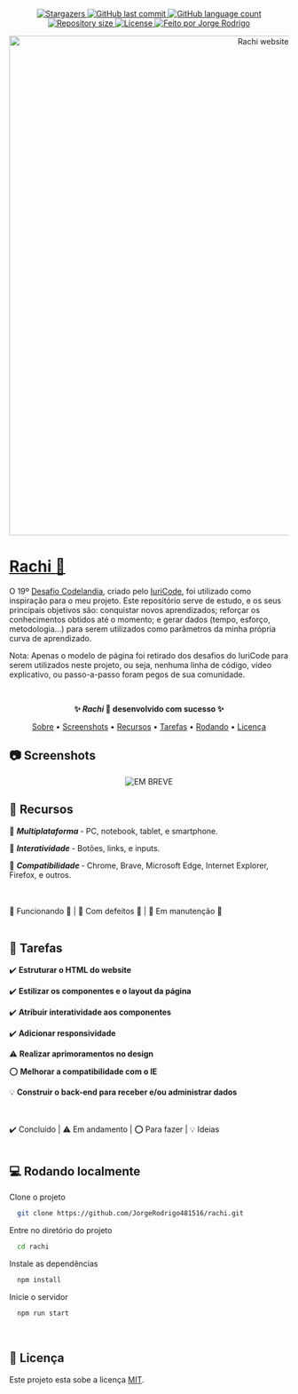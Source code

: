 <p align="center">
  <a href="https://github.com/JorgeRodrigo481516/rachi/stargazers">
    <img alt="Stargazers" src="https://img.shields.io/github/stars/JorgeRodrigo481516/rachi?style=social">
  </a>
  <a href="https://github.com/JorgeRodrigo481516/rachi/commits/main">
    <img alt="GitHub last commit" src="https://img.shields.io/github/last-commit/JorgeRodrigo481516/rachi">
  </a>
  <a href="https://github.com/JorgeRodrigo481516/rachi">
    <img alt="GitHub language count" src="https://img.shields.io/github/languages/count/JorgeRodrigo481516/rachi?color=3F71FF">
  </a>
  <a href="https://github.com/JorgeRodrigo481516/rachi">
    <img alt="Repository size" src="https://img.shields.io/github/repo-size/JorgeRodrigo481516/rachi">
  </a>
  <a href="./LICENSE">
    <img alt="License" src="https://img.shields.io/badge/license-MIT-blue">
  </a>
  <a href="https://www.linkedin.com/in/jorge-rodrigo-rosario-de-almeida">
    <img alt="Feito por Jorge Rodrigo" src="https://img.shields.io/badge/feito%20por-Jorge%20Rodrigo-1F51FF">
  </a>
</p>


<p align="center">
  <img width="900px" src="https://user-images.githubusercontent.com/79382459/165198538-9a850717-9e9c-42f0-932e-8b0e108e79a5.gif" alt="Rachi website"
</p>

<a href="#instalacao"><h1 id="sobre"> Rachi 🔗 </h1></a>

O 19º [Desafio Codelandia](https://www.figma.com/file/Yb9IBH56g7T1hdIyZ3BMNO/Desafios---Codel%C3%A2ndia?node-id=624%3A2), criado pelo [IuriCode](https://github.com/iuricode), foi utilizado como inspiração para o meu projeto. Este repositório serve de estudo, e os seus principais objetivos são: conquistar novos aprendizados; reforçar os conhecimentos obtidos até o momento; e gerar dados (tempo, esforço, metodologia...) para serem utilizados como parâmetros da minha própria curva de aprendizado.

Nota: Apenas o modelo de página foi retirado dos desafios do IuriCode para serem utilizados neste projeto, ou seja, nenhuma linha de código, vídeo explicativo, 
ou passo-a-passo foram pegos de sua comunidade.


<br>
<p align="center" color="green"><strong> ✨ <em>Rachi</em> 💙 desenvolvido com sucesso  ✨ </strong></p>


<p align="center">
 <a href="#sobre">Sobre</a> •
 <a href="#screenshots">Screenshots</a> •
 <a href="#recursos">Recursos</a> • 
 <a href="#tarefas">Tarefas</a> • 
 <a href="#instalacao">Rodando</a> • 
 <a href="#licenca">Licença</a>
</p>


<h2 id="screenshots"> 📷 Screenshots </h2>

<p align="center">
  <img src="https://user-images.githubusercontent.com/79382459/165197949-467ba82c-133f-4539-b4c2-fa75d7927d54.png" alt="EM BREVE"
</p>

<br>
<h2 id="recursos"> 🧰 Recursos </h2>

🔷 <strong><em> Multiplataforma </em></strong> - PC, notebook, tablet, e smartphone.

🔹 <strong><em> Interatividade </em></strong> - Botões, links, e inputs.

🔸 <strong><em> Compatibilidade </em></strong> - Chrome, Brave, Microsoft Edge, Internet Explorer, Firefox, e outros.


<br>
<br>
🔷 Funcionando 🔹  |  🔶 Com defeitos 🔸  |  🔺 Em manutenção 🔺

<br>
<br>
<h2 id="tarefas"> 📑 Tarefas </h2>

✔️ <strong> Estruturar o HTML do website </strong>

✔️ <strong> Estilizar os componentes e o layout da página </strong>

✔️ <strong> Atribuir interatividade aos componentes </strong>

✔️ <strong> Adicionar responsividade </strong>

⚠️ <strong> Realizar aprimoramentos no design </strong>

⭕ <strong> Melhorar a compatibilidade com o IE </strong>

💡 <strong> Construir o back-end para receber e/ou administrar dados </strong>


<br>
<br>
✔️ Concluído  |  ⚠️ Em andamento  |  ⭕ Para fazer  |  💡 Ideias

<br>
<br>
<h2 id="instalacao"> 💻 Rodando localmente </h2>

Clone o projeto

```bash
  git clone https://github.com/JorgeRodrigo481516/rachi.git
```

Entre no diretório do projeto

```bash
  cd rachi
```

Instale as dependências

```bash
  npm install
```

Inicie o servidor

```bash
  npm run start
```

<br>
<h2 id="licenca"> 📝 Licença </h2>

Este projeto esta sobe a licença [MIT](./LICENSE).

